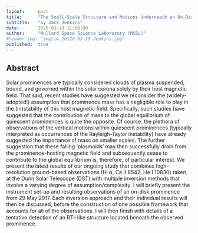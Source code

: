 ```yaml
---
layout:     post
title:      "The Small-Scale Structure and Motions Underneath an On-Disk Solar Prominence"
subtitle:   "by Jack Jenkins"
date:       2020-03-19 11:00:00
author:     "Mullard Space Science Laboratory (MSSL)"
#header-img: "img/im_20120-03-19-Jenkins.jpg"
published:  true
---
```


## Abstract
Solar prominences are typically considered clouds of plasma suspended, bound, and governed within the solar corona solely by their host magnetic ﬁeld. That said, recent studies have suggested we reconsider the (widely-adopted!) assumption that prominence mass has a negligible role to play in the (in)stability of this host magnetic ﬁeld. Speciﬁcally, such studies have suggested that the contribution of mass to the global equilibrium of quiescent prominences is quite the opposite. Of course, the plethora of observations of the vertical motions within quiescent prominences (typically interpreted as occurrences of the Rayleigh-Taylor instability) have already suggested the importance of mass on smaller scales. The further suggestion that these falling ‘plasmoids’ may then successfully drain from the prominence-hosting magnetic ﬁeld and subsequently cease to contribute to the global equilibrium is, therefore, of particular interest. We present the latest results of our ongoing study that combines high-resolution ground-based observations (H-α, Ca II 8542, He I 10830) taken at the Dunn Solar Telescope (DST) with multiple inversion methods that involve a varying degree of assumption/complexity. I will brieﬂy present the instrument set-up and resulting observations of an on-disk prominence from 29 May 2017. Each inversion approach and their individual results will then be discussed, before the construction of one possible framework that accounts for all of the observations. I will then ﬁnish with details of a tentative detection of an RTI-like structure located beneath the observed prominence.
